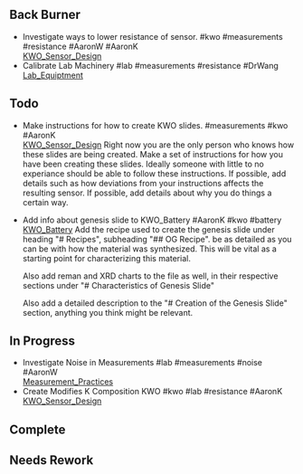 ## Back Burner
- Investigate ways to lower resistance of sensor. #kwo #measurements #resistance #AaronW #AaronK  
  [KWO_Sensor_Design](/KWO_Sensor_Design.md)
- Calibrate Lab Machinery #lab #measurements #resistance #DrWang  
  [Lab_Equiptment](/Lab_Equiptment.md)
  

## Todo
- Make instructions for how to create KWO slides. #measurements #kwo #AaronK  
  [KWO_Sensor_Design](/KWO_Sensor_Design.md)
  Right now you are the only person who knows how these slides are being created. Make a set of instructions for how you have been creating these slides. Ideally someone with little to no experiance should be able to follow these instructions.
  If possible, add details such as how deviations from your instructions affects the resulting sensor. 
  If possible, add details about why you do things a certain way.
- Add info about genesis slide to KWO_Battery #AaronK #kwo #battery  
  [KWO_Battery](/KWO_Battery.md)
  Add the recipe used to create the genesis slide under heading "# Recipes", subheading "## OG Recipe".
  be as detailed as you can be with how the material was synthesized. This will be vital as a starting point for characterizing this material. 
  
  Also add reman and XRD charts to the file as well, in their respective sections under "# Characteristics of Genesis Slide"
  
  Also add a detailed description to the "# Creation of the Genesis Slide" section, anything you think might be relevant. 
  

## In Progress
- Investigate Noise in Measurements #lab #measurements #noise #AaronW  
  [Measurement_Practices](/Measurement_Practices.md)
- Create Modifies K Composition KWO #kwo #lab #resistance #AaronK  
  [KWO_Sensor_Design](/KWO_Sensor_Design.md)

## Complete

## Needs Rework